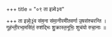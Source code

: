 +++
title = "०९ ता इन्न्वे३व"

+++
ता इन्न्वे॒३॒॑व स॑म॒ना स॑मा॒नीरमी॑तवर्णा उ॒षस॑श्चरन्ति ।  
गूह॑न्ती॒रभ्व॒मसि॑तं॒ रुश॑द्भिः शु॒क्रास्त॒नूभिः॒ शुच॑यो रुचा॒नाः ॥